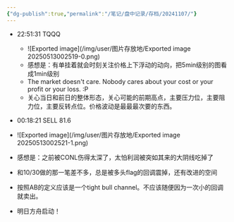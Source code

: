 ```yaml
---
{"dg-publish":true,"permalink":"/笔记/盘中记录/存档/20241107/"}
---
```


- 22:51:31 TQQQ
    
    - ![Exported image](/img/user/图片存放地/Exported image 20250513002519-0.png)
    - 感想是：有单挂着就会时刻关注价格上下浮动的动向，把5min级别的图看成1min级别
    - The market doesn't care. Nobody cares about your cost or your profit or your loss. :P
    - 关心当日和前日的整体形态，关心可能的前期高点，主要压力位，主要阻力位，主要反转点位。价格波动是最最最次要的东西。
 
- 00:18:21 SELL 81.6
- ![Exported image](/img/user/图片存放地/Exported image 20250513002521-1.png)
- 感想是：之前被CONL伤得太深了，太怕利润被突如其来的大阴线吃掉了
- 和10/30做的那一笔差不多，总是被多头flag的回调震掉，还有改进的空间
- 按照AB的定义应该是一个tight bull channel。不应该随便因为一次小的回调就卖出。
- 明日方舟启动！